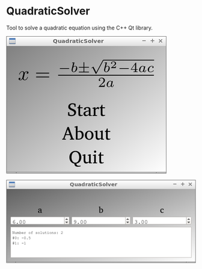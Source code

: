 # QuadraticSolver

Tool to solve a quadratic equation using the C++ Qt library.

![QuadraticSolver menu v2.0](Screenshots/QuadraticSolverMenu_2_0.png)

![QuadraticSolver v2.0](Screenshots/QuadraticSolver_2_0.png)